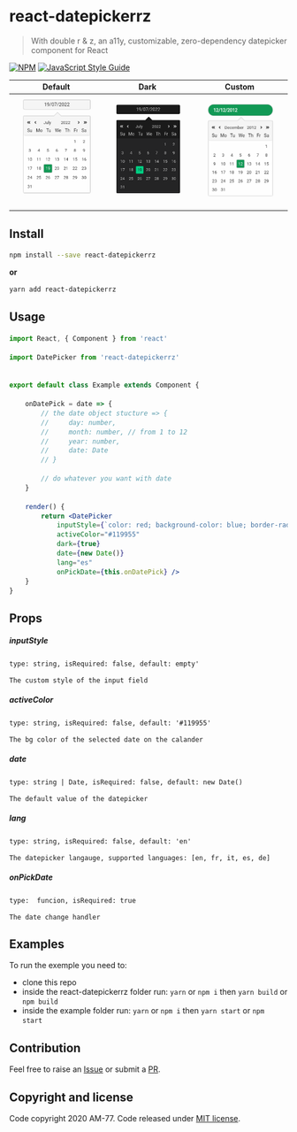 # react-datepickerrz

> With double r & z, an a11y, customizable, zero-dependency datepicker component for React

[![NPM](https://img.shields.io/npm/v/react-datepickerrz.svg)](https://www.npmjs.com/package/react-datepickerrz) [![JavaScript Style Guide](https://img.shields.io/badge/code_style-standard-brightgreen.svg)](https://standardjs.com)



|                Default                |              Dark               |               Custom                |
| :-----------------------------------: | :-----------------------------: | :---------------------------------: |
| ![default](./screenshots/default.png) | ![dark](./screenshots/dark.png) | ![custom](./screenshots/custom.png) |



## Install

```bash
npm install --save react-datepickerrz
```

**or**

```bash
yarn add react-datepickerrz
```

## Usage

```jsx
import React, { Component } from 'react'

import DatePicker from 'react-datepickerrz'


export default class Example extends Component {

    onDatePick = date => {
        // the date object stucture => {
        //     day: number, 
        //     month: number, // from 1 to 12
        //     year: number, 
        //     date: Date
        // }

        // do whatever you want with date
    }

    render() {
        return <DatePicker
            inputStyle={`color: red; background-color: blue; border-radius: 50%`}
            activeColor="#119955"
            dark={true}
            date={new Date()}
            lang="es"
            onPickDate={this.onDatePick} />
    }
}

```



## Props



##### inputStyle

`type: string, isRequired: false, default: empty'`

	The custom style of the input field

##### activeColor

`type: string, isRequired: false, default: '#119955'`

	The bg color of the selected date on the calander

##### date

`type: string | Date, isRequired: false, default: new Date()`

	The default value of the datepicker

##### lang

`type: string, isRequired: false, default: 'en'`

	The datepicker langauge, supported languages: [en, fr, it, es, de]


##### onPickDate

`type:  funcion, isRequired: true`

	The date change handler


## Examples

To run the exemple you need to:

-   clone this repo 
-   inside the react-datepickerrz folder run: `yarn` or `npm i` then `yarn build` or `npm build`
-   inside the example folder run: `yarn` or `npm i` then `yarn start` or `npm start`




## Contribution

Feel free to raise an [Issue](https://github.com/AM-77/react-datepickerrz/issues) or submit a [PR](https://github.com/AM-77/react-datepickerrz/pulls).

## Copyright and license

Code copyright 2020 AM-77. Code released under [MIT license](https://github.com/AM-77/react-datepickerrz/blob/master/LICENSE).